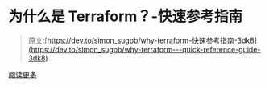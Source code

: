 # 为什么是 Terraform？-快速参考指南

> 原文:[https://dev.to/simon_sugob/why-terraform-快速参考指南-3dk8](https://dev.to/simon_sugob/why-terraform---quick-reference-guide-3dk8)

[阅读更多](https://www.hiredevops.org/terraform-quick-reference-guide/)